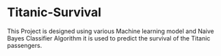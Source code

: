 # Titanic-Survival
This Project is designed using various Machine learning model and Naive Bayes Classifier Algorithm it is used to predict the survival of the Titanic passengers. 
